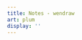 ```yaml
---
title: Notes - wendraw
art: plum
display: ''
---
```


<SubNav />

<ListPosts only-date type="note" />
